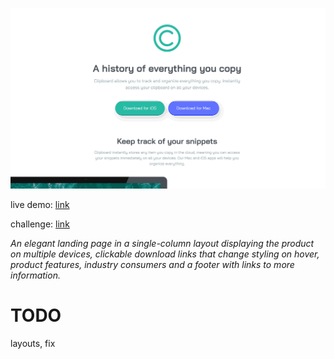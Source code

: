 ![live demo screenshot of ](/assets/img/015-clipboard-landing-page-big.gif)

live demo: [link](https://trentslaton.github.io/Front-End-Mentor/_challenges/015-clipboard-landing-page/index.html)

challenge: [link](https://www.frontendmentor.io/challenges/clipboard-landing-page-5cc9bccd6c4c91111378ecb9)

_An elegant landing page in a single-column layout displaying the product on multiple devices, clickable download links that change styling on hover, product features, industry consumers and a footer with links to more information._

# TODO

layouts, fix
